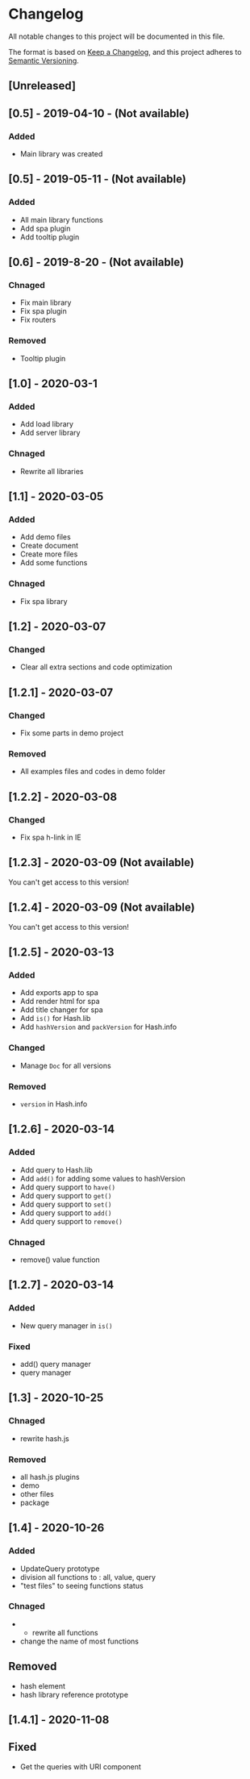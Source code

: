 # Changelog
All notable changes to this project will be documented in this file.

The format is based on [Keep a Changelog](https://keepachangelog.com/en/1.0.0/),
and this project adheres to [Semantic Versioning](https://semver.org/spec/v2.0.0.html).

## [Unreleased]

## [0.5] - 2019-04-10 - (Not available)
### Added
- Main library was created

## [0.5] - 2019-05-11 - (Not available)
### Added
- All main library functions
- Add spa plugin
- Add tooltip plugin

## [0.6] - 2019-8-20 - (Not available)
### Chnaged
- Fix main library
- Fix spa plugin
- Fix routers

### Removed
- Tooltip plugin

## [1.0] - 2020-03-1
### Added
- Add load library
- Add server library

### Chnaged
- Rewrite all libraries

## [1.1] - 2020-03-05
### Added
- Add demo files
- Create document
- Create more files
- Add some functions

### Chnaged
- Fix spa library

## [1.2] - 2020-03-07
### Changed
- Clear all extra sections and code optimization

## [1.2.1] - 2020-03-07
### Changed
- Fix some parts in demo project

### Removed
- All examples files and codes in demo folder

## [1.2.2] - 2020-03-08
### Changed
- Fix spa h-link in IE

## [1.2.3] - 2020-03-09 (Not available)
You can't get access to this version!

## [1.2.4] - 2020-03-09 (Not available)
You can't get access to this version!

## [1.2.5] - 2020-03-13
### Added
- Add exports app to spa
- Add render html for spa
- Add title changer for spa
- Add `is()` for Hash.lib
- Add `hashVersion` and `packVersion` for Hash.info

### Changed
- Manage `Doc` for all versions

### Removed
- `version` in Hash.info

## [1.2.6] - 2020-03-14
### Added
- Add query to Hash.lib
- Add `add()` for adding some values to hashVersion
- Add query support to `have()`
- Add query support to `get()`
- Add query support to `set()`
- Add query support to `add()`
- Add query support to `remove()`

### Chnaged
- remove() value function

## [1.2.7] - 2020-03-14
### Added
- New query manager in `is()`

### Fixed
- add() query manager
- query manager

## [1.3] - 2020-10-25
### Chnaged
- rewrite hash.js

### Removed
- all hash.js plugins
- demo
- other files
- package

## [1.4] - 2020-10-26
### Added
- UpdateQuery prototype
- division all functions to : all, value, query
- "test files" to seeing functions status

### Chnaged
- * rewrite all functions
- change the name of most functions

## Removed
- hash element
- hash library reference prototype

## [1.4.1] - 2020-11-08

## Fixed
- Get the queries with URI component